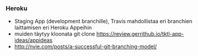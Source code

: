 ### Heroku

* Staging App (development branchille), Travis mahdollistaa eri branchien laittamisen eri Heroku Appeihin
* muiden täytyy kloonata git clone https://review.gerrithub.io/tktl-app-ideas/appideas
* http://nvie.com/posts/a-successful-git-branching-model/
